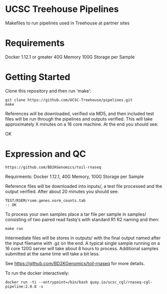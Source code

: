 # UCSC Treehouse Pipelines

Makefiles to run pipelines used in Treehouse at partner sites

# Requirements

Docker 1.12.1 or greater
40G Memory
100G Storage per Sample

# Getting Started

Clone this repository and then run 'make':

    git clone https://github.com/UCSC-Treehouse/pipelines.git
    make

References will be downloaded, verified via MD5, and then included test files will be run through the pipelines and outputs verified. This will take approximately X minutes on a 16 core machine. At the end you should see:

OK

# Expression and QC

    https://github.com/BD2KGenomics/toil-rnaseq

Requirments: Docker 1.12.1, 40G Memory, 100G Storage per Sample


Reference files will be downloaded into inputs/, a test file
processed and the output verified. After about 20 minutes
you should see:

    TEST/RSEM/rsem.genes.norm_counts.tab
    -: OK

To process your own samples place a tar file per sample
in samples/ consisting of two paired read fastq's with
standard R1 R2 naming and then:

    make run

Intermediate files will be stores in outputs/ with the final
output named after the input filename with .gz on the end.
A typical single sample running on a 16 core 120G server will
take about 8 hours to process. Additional samples submitted
at the same time will take a bit less.

See https://github.com/BD2KGenomics/toil-rnaseq for more details.

To run the docker interactively:

    docker run -ti --entrypoint=/bin/bash quay.io/ucsc_cgl/rnaseq-cgl-pipeline:2.0.8 -s

